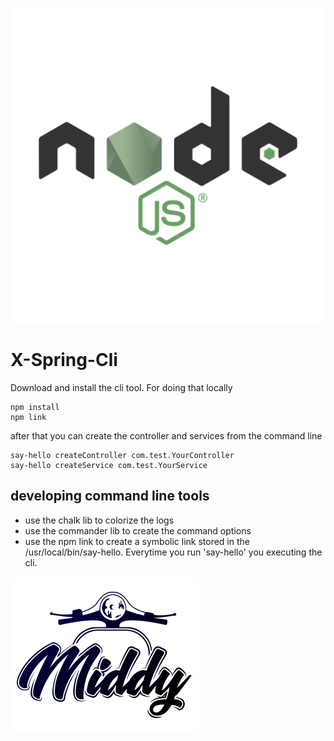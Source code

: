 ![X-Spring-Cli](./_media/nodejs.png)


# X-Spring-Cli

Download and install the cli tool.
For doing that locally 

```$bash
npm install
npm link
```
after that you can create the controller and services from the command line
```$bash
say-hello createController com.test.YourController
say-hello createService com.test.YourService
```


## developing command line tools
- use the chalk lib to colorize the logs
- use the commander lib to create the command options
- use the npm link to create a symbolic link stored in the /usr/local/bin/say-hello.
Everytime you run 'say-hello' you executing the cli.


![X-Spring-Cli](./_media/middy.png)
